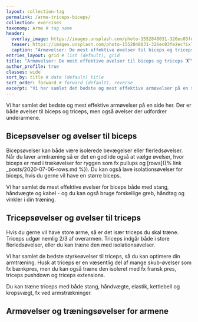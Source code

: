 ```yaml
---
layout: collection-tag
permalink: /arme-triceps-biceps/
collection: exercises
taxonomy: Arme # tag name
header:
  overlay_image: https://images.unsplash.com/photo-1552848031-326ec03fe2ec?ixlib=rb-1.2.1&ixid=eyJhcHBfaWQiOjEyMDd9&auto=format&fit=crop&w=1950&q=80
  teaser: https://images.unsplash.com/photo-1552848031-326ec03fe2ec?ixlib=rb-1.2.1&ixid=eyJhcHBfaWQiOjEyMDd9&auto=format&fit=crop&w=400&q=80
  caption: "Armøvelser: De mest effektive øvelser til biceps og triceps"
entries_layout: grid # list (default), grid
title: "Armøvelser: De mest effektive øvelser til biceps og triceps 🏋"
author_profile: true
classes: wide
sort_by: title # date (default) title
sort_order: forward # forward (default), reverse
excerpt: "Vi har samlet det bedste og mest effektive armøvelser på en side her. Der er både øvelser til biceps og triceps, men også øvelser der udfordrer underarmene."
---
```


Vi har samlet det bedste og mest effektive armøvelser på en side her. Der er både øvelser til biceps og triceps, men også øvelser der udfordrer underarmene.

## Bicepsøvelser og øvelser til biceps

Bicepsøvelser kan både være isolerede bevægelser eller flerledsøvelser. Når du laver armtræning så er det en god ide også at vælge øvelser, hvor biceps er med i trækøvelser for ryggen som fx pullups og [rows]({% link _posts/2020-07-06-rows.md %}). Du kan også lave isolationsøvelser for biceps, hvis du gerne vil have en større biceps.

Vi har samlet de mest effektive øvelser for biceps både med stang, håndvægte og kabel - og du kan også bruge forskellige greb, håndtag og vinkler i din træning.

## Tricepsøvelser og øvelser til triceps

Hvis du gerne vil have store arme, så er det især triceps du skal træne. Triceps udgør nemlig 2/3 af overarmen. Triceps indgår både i store flerledsøvelser, eller du kan træne den med isolationsøvelser.

Vi har samlet de bedste styrkeøvelser til triceps, så du kan optimere din armtræning. Husk at triceps er en væsentlig del af mange skub-øvelser som fx bænkpres, men du kan også træne den isoleret med fx fransk pres, triceps pushdown og triceps extensions. 

Du kan træne triceps med både stang, håndvægte, elastik, kettlebell og kropsvægt, fx ved armstrækninger.

## Armøvelser og træningsøvelser for armene
